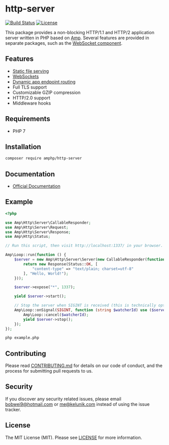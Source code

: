 # http-server

[![Build Status](https://travis-ci.org/amphp/http-server.svg?branch=master)](https://travis-ci.org/amphp/http-server)
[![License](https://img.shields.io/badge/license-MIT-blue.svg)](https://github.com/amphp/http-server/blob/master/LICENSE)

This package provides a non-blocking HTTP/1.1 and HTTP/2 application server written in PHP based on [Amp](https://github.com/amphp/amp).
Several features are provided in separate packages, such as the [WebSocket component](https://github.com/amphp/websocket-server).

## Features

- [Static file serving](https://github.com/amphp/http-server-static-content)
- [WebSockets](https://github.com/amphp/websocket-server)
- [Dynamic app endpoint routing](https://github.com/amphp/http-server-router)
- Full TLS support
- Customizable GZIP compression
- HTTP/2.0 support
- Middleware hooks

## Requirements

- PHP 7

## Installation

```bash
composer require amphp/http-server
```

## Documentation

- [Official Documentation](http://amphp.org/http-server/)

## Example

```php
<?php

use Amp\Http\Server\CallableResponder;
use Amp\Http\Server\Request;
use Amp\Http\Server\Response;
use Amp\Http\Status;

// Run this script, then visit http://localhost:1337/ in your browser.

Amp\Loop::run(function () {
    $server = new Amp\Http\Server\Server(new CallableResponder(function (Request $request) {
        return new Response(Status::OK, [
            "content-type" => "text/plain; charset=utf-8"
        ], "Hello, World!");
    }));

    $server->expose("*", 1337);

    yield $server->start();

    // Stop the server when SIGINT is received (this is technically optional, but it is best to call Server::stop()).
    Amp\Loop::onSignal(SIGINT, function (string $watcherId) use ($server) {
        Amp\Loop::cancel($watcherId);
        yield $server->stop();
    });
});
```

```bash
php example.php
```

## Contributing

Please read [CONTRIBUTING.md](https://github.com/amphp/amp/blob/master/CONTRIBUTING.md) for details on our code of conduct, and the process for submitting pull requests to us.

## Security

If you discover any security related issues, please email bobwei9@hotmail.com or me@kelunik.com instead of using the issue tracker.

## License

The MIT License (MIT). Please see [LICENSE](./LICENSE) for more information.
